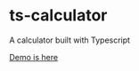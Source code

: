 # ts-calculator
A calculator built with Typescript

[Demo is here](https://haixiang6123.github.io/ts-calculator/)
